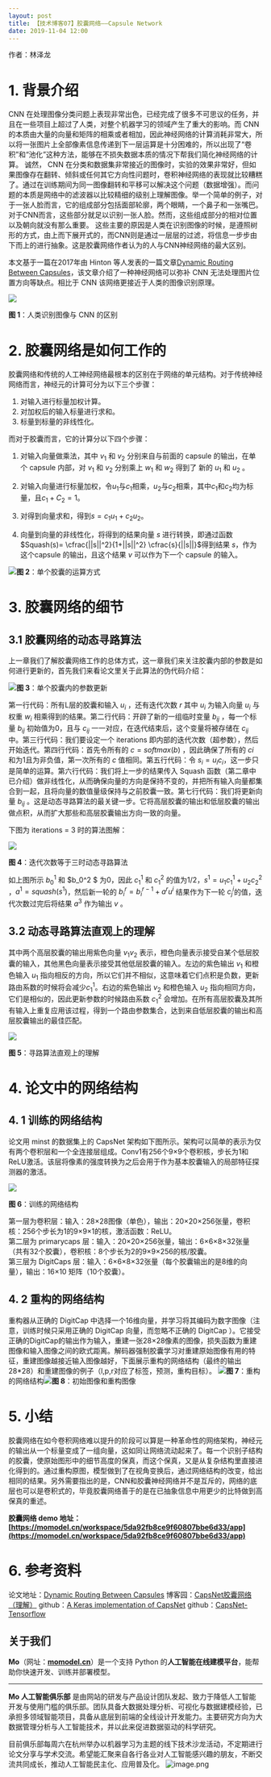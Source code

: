 ```yaml
---
layout: post
title: 【技术博客07】胶囊网络——Capsule Network
date: 2019-11-04 12:00
---
```


作者：林泽龙


# 1. 背景介绍
CNN 在处理图像分类问题上表现非常出色，已经完成了很多不可思议的任务，并且在一些项目上超过了人类，对整个机器学习的领域产生了重大的影响。而 CNN 的本质由大量的向量和矩阵的相乘或者相加，因此神经网络的计算消耗非常大，所以将一张图片上全部像素信息传递到下一层运算是十分困难的，所以出现了“卷积”和“池化”这种方法，能够在不损失数据本质的情况下帮我们简化神经网络的计算。
诚然， CNN 在分类和数据集非常接近的图像时，实验的效果非常好，但如果图像存在翻转、倾斜或任何其它方向性问题时，卷积神经网络的表现就比较糟糕了。通过在训练期间为同一图像翻转和平移可以解决这个问题（数据增强）。而问题的本质是网络中的滤波器以比较精细的级别上理解图像。举一个简单的例子，对于一张人脸而言，它的组成部分包括面部轮廓，两个眼睛，一个鼻子和一张嘴巴。对于CNN而言，这些部分就足以识别一张人脸。然而，这些组成部分的相对位置以及朝向就没有那么重要。
这些主要的原因是人类在识别图像的时候，是遵照树形的方式，由上而下展开式的，而CNN则是通过一层层的过滤，将信息一步步由下而上的进行抽象。这是胶囊网络作者认为的人与CNN神经网络的最大区别。

本文基于一篇在2017年由 Hinton 等人发表的一篇文章[Dynamic Routing Between Capsules](https://arxiv.org/pdf/1710.09829.pdf)，该文章介绍了一种神经网络可以弥补 CNN 无法处理图片位置方向等缺点。相比于 CNN 该网络更接近于人类的图像识别原理。

![](https://imgconvert.csdnimg.cn/aHR0cHM6Ly9pbWdiZWQubW9tb2RlbC5jbi8yMDE5MTkwMzIzMzItVi5wbmc?x-oss-process=image/format,png)

**图 1**：人类识别图像与 CNN 的区别

# 2. 胶囊网络是如何工作的
胶囊网络和传统的人工神经网络最根本的区别在于网络的单元结构。对于传统神经网络而言，神经元的计算可分为以下三个步骤：
1. 对输入进行标量加权计算。
2. 对加权后的输入标量进行求和。
3. 标量到标量的非线性化。

而对于胶囊而言，它的计算分以下四个步骤：
1. 对输入向量做乘法，其中 $v_1$ 和 $v_2$ 分别来自与前面的 capsule 的输出，在单个 capsule 内部，对  $v_1$ 和 $v_2$  分别乘上  $w_1$ 和 $w_2$  得到了 新的  $u_1$ 和 $u_2$  。

2. 对输入向量进行标量加权，令$u_1$与$c_1$相乘，$u_2$与$c_2$相乘，其中$c_1$和$c_2$均为标量，且$c_1 + C_2 = 1$。
3. 对得到向量求和，得到$s=c_1 u_1 +c_2u_2$。
4. 向量到向量的非线性化，将得到的结果向量 $s$ 进行转换，即通过函数 $Squash(s)= \cfrac{||s||^2}{1+||s||^2} \cfrac{s}{||s||}$得到结果 $s$，作为这个capsule 的输出，且这个结果 $v$ 可以作为下一个 capsule 的输入。


![](https://imgconvert.csdnimg.cn/aHR0cHM6Ly9jZG4ubmxhcmsuY29tL3l1cXVlLzAvMjAxOS9wbmcvNDQ5MTI5LzE1NzEzNjY4MTYzNzQtMjc1ZGY1MmItMmU3My00ZjBkLWE3MDctMzg1OGMyNTdkYTg1LnBuZw?x-oss-process=image/format,png#align=left&display=inline&height=1868&originHeight=1868&originWidth=2574&search=&size=0&status=done&width=2574)**图 2**：单个胶囊的运算方式

# 3. 胶囊网络的细节
## 3.1 胶囊网络的动态寻路算法
上一章我们了解胶囊网络工作的总体方式，这一章我们来关注胶囊内部的参数是如何进行更新的，首先我们来看论文里关于此算法的伪代码介绍：

![](https://imgconvert.csdnimg.cn/aHR0cHM6Ly9jZG4ubmxhcmsuY29tL3l1cXVlLzAvMjAxOS9wbmcvNDQ5MTI5LzE1NzEzNjY5MjgyMjAtZTUzMDhhMDYtOTMwMy00YTMwLWFjNjgtNGYyYTU5MDk3M2NlLnBuZw?x-oss-process=image/format,png#align=left&display=inline&height=432&originHeight=432&originWidth=1562&search=&size=0&status=done&width=1562)**图 3**：单个胶囊内的参数更新

第一行代码：所有L层的胶囊和输入 $u_i$ ，还有迭代次数 $r$ 其中 $u_i$ 为输入向量 $u_i$ 与权重 $w_i$ 相乘得到的结果。第二行代码：开辟了新的一组临时变量 $b_{ij}$ ，每一个标量 $b_{ij}$ 初始值为0，且与 $c_{ij}$ 一一对应，在迭代结束后，这个变量将被存储在 $c_{ij}$ 中。第三行代码：我们要设定一个 iterations 即内部的迭代次数（超参数），然后开始迭代。第四行代码：首先令所有的 $c=softmax(b)$ ，因此确保了所有的 $ci$ 和为1且为非负值，第一次所有的 $c$ 值相同。第五行代码：令 $s_i=u_ic_i$，这一步只是简单的运算。第六行代码：我们将上一步的结果传入 Squash 函数（第二章中已介绍）做非线性化，从而确保向量的方向是保持不变的，并把所有输入向量都集合到一起，且将向量的数值量级保持与之前胶囊一致。第七行代码：我们将更新向量 $b_{ij}$ 。这是动态寻路算法的最关键一步。它将高层胶囊的输出和低层胶囊的输出做点积，从而扩大那些和高层胶囊输出方向一致的向量。

下图为 iterations = 3 时的算法图解：

![](https://imgconvert.csdnimg.cn/aHR0cHM6Ly9jZG4ubmxhcmsuY29tL3l1cXVlLzAvMjAxOS9wbmcvNDQ5MTI5LzE1NzEzNjY5NTAxMjktZDg5Yzg5NjgtNmRlZC00NmI1LTlhOGYtYTkwNjJkZTQyYjAyLnBuZw?x-oss-process=image/format,png#align=left&display=inline&height=1856&originHeight=1856&originWidth=2722&search=&size=0&status=done&width=2722)

**图 4**：迭代次数等于三时动态寻路算法

如上图所示 $b_0^1$ 和 $b_0^2 $ 为0，因此 $c_1^1$ 和 $c_1^2$ 的值为1/2，$s^1=u_1c_1^1+u_2c_2^2$ ，$a^1 = squash(s^1)$，然后新一轮的 $b_i^r=b_i^{r-1}+a^ru^i$ 结果作为下一轮 $c_j^i$的值，迭代次数过完后将结果 $a^3$ 作为输出 $v$ 。

## 3.2 动态寻路算法直观上的理解
其中两个高层胶囊的输出用紫色向量 $v_1 v_2$ 表示，橙色向量表示接受自某个低层胶囊的输入，其他黑色向量表示接受其他低层胶囊的输入。左边的紫色输出 $v_1$ 和橙色输入 $u_1$ 指向相反的方向，所以它们并不相似，这意味着它们点积是负数，更新路由系数的时候将会减少$c_1^1$。右边的紫色输出 $v_2$ 和橙色输入 $u_2$ 指向相同方向，它们是相似的，因此更新参数的时候路由系数 $c_1^2$ 会增加。在所有高层胶囊及其所有输入上重复应用该过程，得到一个路由参数集合，达到来自低层胶囊的输出和高层胶囊输出的最佳匹配。

![](https://imgconvert.csdnimg.cn/aHR0cHM6Ly9jZG4ubmxhcmsuY29tL3l1cXVlLzAvMjAxOS9wbmcvNDQ5MTI5LzE1NzEzNjY5ODg1MjUtYjhmNDNmNGQtOWU2Ny00YjdkLWJmNGEtZTRlMGY1ZmJmYWExLnBuZw?x-oss-process=image/format,png#align=left&display=inline&height=512&originHeight=512&originWidth=600&search=&size=0&status=done&width=600)

**图 5**：寻路算法直观上的理解


# 4. 论文中的网络结构
## 4. 1 训练的网络结构
论文用 minst 的数据集上的 CapsNet 架构如下图所示。架构可以简单的表示为仅有两个卷积层和一个全连接层组成。Conv1有256个9×9个卷积核，步长为1和ReLU激活。该层将像素的强度转换为之后会用于作为基本胶囊输入的局部特征探测器的激活。

![](https://imgconvert.csdnimg.cn/aHR0cHM6Ly9jZG4ubmxhcmsuY29tL3l1cXVlLzAvMjAxOS9wbmcvNDQ5MTI5LzE1NzEzNjcxNjM4MzAtZjA5ODZhNmEtODQ3MC00MmM1LWI0OWQtZDA2MjIzNTU5YWRjLnBuZw?x-oss-process=image/format,png#align=left&display=inline&height=478&originHeight=478&originWidth=1632&search=&size=0&status=done&width=1632)

**图 6**：训练的网络结构

第一层为卷积层：输入：28×28图像（单色），输出：20×20×256张量，卷积核：256个步长为1的9×9×1的核，激活函数：ReLU。       
第二层为 primarycaps 层：输入：20×20×256张量，输出：6×6×8×32张量（共有32个胶囊），卷积核：8个步长为2的9×9×256的核/胶囊。       
第三层为 DigitCaps 层：输入：6×6×8×32张量（每个胶囊输出的是8维的向量），输出：16×10 矩阵（10个胶囊）。      

## 4. 2 重构的网络结构
重构器从正确的 DigitCap 中选择一个16维向量，并学习将其编码为数字图像（注意，训练时候只采用正确的 DigitCap 向量，而忽略不正确的 DigitCap ）。它接受正确的DigitCap的输出作为输入，重建一张28×28像素的图像，损失函数为重建图像和输入图像之间的欧式距离。解码器强制胶囊学习对重建原始图像有用的特征，重建图像越接近输入图像越好，下面展示重构的网络结构（最终的输出28*28）和重建图像的例子（l,p,r对应了标签，预测，重构目标）。
![](https://imgconvert.csdnimg.cn/aHR0cHM6Ly9jZG4ubmxhcmsuY29tL3l1cXVlLzAvMjAxOS9wbmcvNDQ5MTI5LzE1NzEzNjczMDA0OTMtYTAyMDI0NWMtZTZlOS00MGEzLTg2MmYtNGZlMjAyMTQzNzBkLnBuZw?x-oss-process=image/format,png#align=left&display=inline&height=378&originHeight=378&originWidth=1092&search=&size=0&status=done&width=1092)**图 7**：重构的网络结构![](https://imgconvert.csdnimg.cn/aHR0cHM6Ly9jZG4ubmxhcmsuY29tL3l1cXVlLzAvMjAxOS9wbmcvNDQ5MTI5LzE1NzEzNjczNDEyMzUtOTVhYTA4Y2UtYjg0NC00ZTc3LWJiZWUtM2I1MzEyZjBkZGEzLnBuZw?x-oss-process=image/format,png#align=left&display=inline&height=386&originHeight=386&originWidth=1434&search=&size=0&status=done&width=1434)**图 8**：初始图像和重构图像
# 5. 小结
胶囊网络在如今卷积网络难以提升的阶段可以算是一种革命性的网络架构，神经元的输出从一个标量变成了一组向量，这如同让网络流动起来了。每一个识别子结构的胶囊，使原始图形中的细节高度的保真，而这个保真，又是从复杂结构里直接进化得到的。通过重构原图，模型做到了在视角变换后，通过网络结构的改变，给出相同的结果。另外需要指出的是，CNN和胶囊神经网络并不是互斥的，网络的底层也可以是卷积式的，毕竟胶囊网络善于的是在已抽象信息中用更少的比特做到高保真的重述。

**胶囊网络 demo 地址：[https://momodel.cn/workspace/5da92fb8ce9f60807bbe6d33/app](https://momodel.cn/workspace/5da92fb8ce9f60807bbe6d33/app)**

# 6. 参考资料
论文地址：[Dynamic Routing Between Capsules](https://arxiv.org/pdf/1710.09829.pdf)
博客园：[CapsNet胶囊网络（理解）](https://www.cnblogs.com/CZiFan/p/9803067.html)
github：[A Keras implementation of CapsNet](https://github.com/XifengGuo/CapsNet-Keras)
github：[CapsNet-Tensorflow](https://github.com/naturomics/CapsNet-Tensorflow)

## 关于我们
**Mo**（网址：[**momodel.cn**](https://momodel.cn/)）是一个支持 Python 的**人工智能在线建模平台**，能帮助你快速开发、训练并部署模型。

---

**Mo 人工智能俱乐部** 是由网站的研发与产品设计团队发起、致力于降低人工智能开发与使用门槛的俱乐部。团队具备大数据处理分析、可视化与数据建模经验，已承担多领域智能项目，具备从底层到前端的全线设计开发能力。主要研究方向为大数据管理分析与人工智能技术，并以此来促进数据驱动的科学研究。

目前俱乐部每周六在杭州举办以机器学习为主题的线下技术沙龙活动，不定期进行论文分享与学术交流。希望能汇聚来自各行各业对人工智能感兴趣的朋友，不断交流共同成长，推动人工智能民主化、应用普及化。
![image.png](https://imgconvert.csdnimg.cn/aHR0cHM6Ly9jZG4ubmxhcmsuY29tL3l1cXVlLzAvMjAxOS9wbmcvMzA3Nzk0LzE1NjA1NjU1NjQ5MzYtYmNkOWVjMWUtOGU0Ny00MzczLWJhMGQtMWFiM2E2OTZhZWU0LnBuZw?x-oss-process=image/format,png#align=left&display=inline&height=175&name=image.png&originHeight=349&originWidth=720&search=&size=170790&status=done&width=360)

